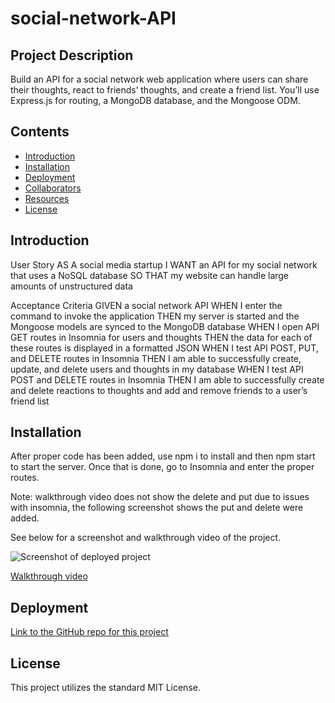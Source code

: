 # social-network-API


## Project Description
Build an API for a social network web application where users can share their thoughts, react to friends’ thoughts, and create a friend list. You’ll use Express.js for routing, a MongoDB database, and the Mongoose ODM.

## Contents

- [Introduction](#introduction)
- [Installation](#installation)
- [Deployment](#deployment)
- [Collaborators](#collaborators)
- [Resources](#resources)
- [License](#License)

## Introduction

User Story
AS A social media startup
I WANT an API for my social network that uses a NoSQL database
SO THAT my website can handle large amounts of unstructured data

Acceptance Criteria
GIVEN a social network API
WHEN I enter the command to invoke the application
THEN my server is started and the Mongoose models are synced to the MongoDB database
WHEN I open API GET routes in Insomnia for users and thoughts
THEN the data for each of these routes is displayed in a formatted JSON
WHEN I test API POST, PUT, and DELETE routes in Insomnia
THEN I am able to successfully create, update, and delete users and thoughts in my database
WHEN I test API POST and DELETE routes in Insomnia
THEN I am able to successfully create and delete reactions to thoughts and add and remove friends to a user’s friend list

## Installation
After proper code has been added, use npm i to install and then npm start to start the server. Once that is done, go to Insomnia and enter the proper routes.

Note: walkthrough video does not show the delete and put due to issues with insomnia, the following screenshot shows the put and delete were added.

See below for a screenshot and walkthrough video of the project.

![Screenshot of deployed project](<assets/images/Screenshot 2024-06-02 at 11.00.14 AM.png>)

[Walkthrough video](https://watch.screencastify.com/v/oRdGiOcKa9qhbwUU8zrZ)
## Deployment

[Link to the GitHub repo for this project](https://github.com/Sabrinasaunders/)




## License

This project utilizes the standard MIT License.

